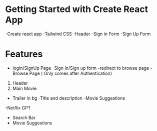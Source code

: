 # Getting Started with Create React App

-Create react app
-Tailwind CSS
-Header
-Sign in Form
-Sign Up Form

# Features

- login/SignUp Page
  -Sign In/Sign up form
  -redirect to browse page
  -Browse Page ( Only comes after Authentication)

1. Header
2. Main Movie

- Trailer in bg
  -Title and description
  -Movie Suggestions

-Netflix GPT

- Search Bar
- Movie Suggestions
